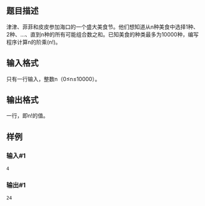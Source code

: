 ## 题目描述
津津、菲菲和皮皮参加海口的一个盛大美食节。他们想知道从n种美食中选择1种、2种、...、直到n种的所有可能组合数之和。已知美食的种类最多为10000种，编写程序计算n的阶乘(n!)。

## 输入格式
只有一行输入，整数n（0≤n≤10000）。

## 输出格式
一行，即n!的值。

## 样例
### 输入#1
```
4
```
### 输出#1
```
24
```
